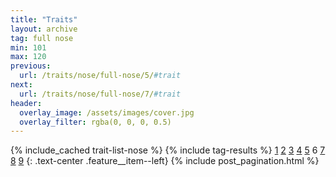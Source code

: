 ```yaml
---
title: "Traits"
layout: archive
tag: full nose
min: 101
max: 120
previous:
  url: /traits/nose/full-nose/5/#trait
next:
  url: /traits/nose/full-nose/7/#trait
header:
  overlay_image: /assets/images/cover.jpg
  overlay_filter: rgba(0, 0, 0, 0.5)
---
```

{% include_cached trait-list-nose %}
{% include tag-results %}
[1](/traits/nose/full-nose/1/#trait) [2](/traits/nose/full-nose/2/#trait) [3](/traits/nose/full-nose/3/#trait) [4](/traits/nose/full-nose/4/#trait) [5](/traits/nose/full-nose/5/#trait) 6 [7](/traits/nose/full-nose/7/#trait) [8](/traits/nose/full-nose/8/#trait) [9](/traits/nose/full-nose/9/#trait) 
{: .text-center .feature__item--left}
{% include post_pagination.html %}
